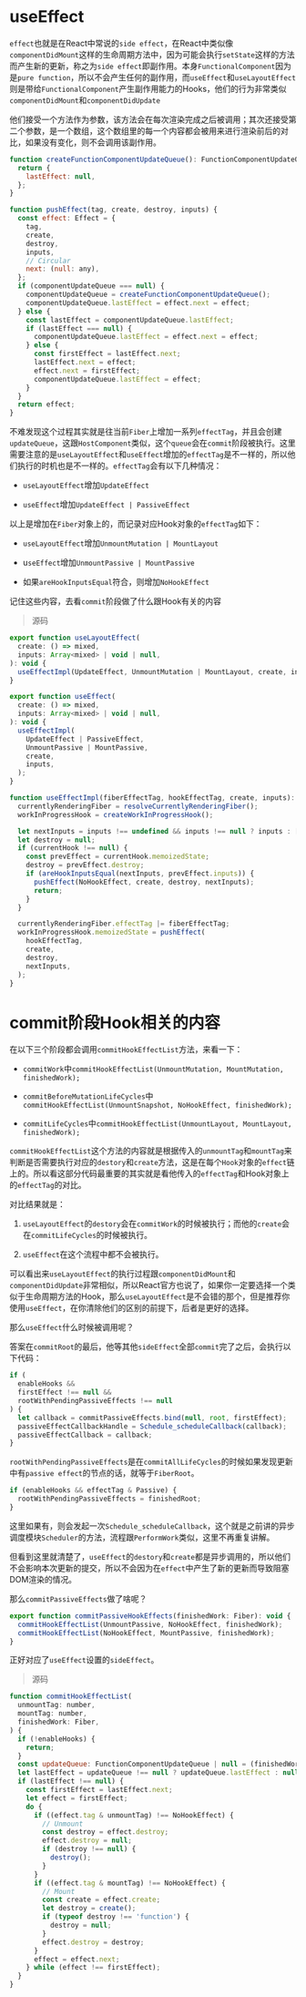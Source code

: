 #
# useEffect

`effect`也就是在React中常说的`side effect`，在React中类似像`componentDidMount`这样的生命周期方法中，因为可能会执行`setState`这样的方法而产生新的更新，称之为`side effect`即副作用。本身`FunctionalComponent`因为是`pure function`，所以不会产生任何的副作用，而`useEffect`和`useLayoutEffect`则是带给`FunctionalComponent`产生副作用能力的Hooks，他们的行为非常类似`componentDidMount`和`componentDidUpdate`

他们接受一个方法作为参数，该方法会在每次渲染完成之后被调用；其次还接受第二个参数，是一个数组，这个数组里的每一个内容都会被用来进行渲染前后的对比，如果没有变化，则不会调用该副作用。

```js
function createFunctionComponentUpdateQueue(): FunctionComponentUpdateQueue {
  return {
    lastEffect: null,
  };
}

function pushEffect(tag, create, destroy, inputs) {
  const effect: Effect = {
    tag,
    create,
    destroy,
    inputs,
    // Circular
    next: (null: any),
  };
  if (componentUpdateQueue === null) {
    componentUpdateQueue = createFunctionComponentUpdateQueue();
    componentUpdateQueue.lastEffect = effect.next = effect;
  } else {
    const lastEffect = componentUpdateQueue.lastEffect;
    if (lastEffect === null) {
      componentUpdateQueue.lastEffect = effect.next = effect;
    } else {
      const firstEffect = lastEffect.next;
      lastEffect.next = effect;
      effect.next = firstEffect;
      componentUpdateQueue.lastEffect = effect;
    }
  }
  return effect;
}
```

不难发现这个过程其实就是往当前`Fiber`上增加一系列`effectTag`，并且会创建`updateQueue`，这跟`HostComponent`类似，这个`queue`会在`commit`阶段被执行。这里需要注意的是`useLayoutEffect`和`useEffect`增加的`effectTag`是不一样的，所以他们执行的时机也是不一样的。`effectTag`会有以下几种情况：

* `useLayoutEffect`增加`UpdateEffect`

* `useEffect`增加`UpdateEffect | PassiveEffect`

以上是增加在`Fiber`对象上的，而记录对应Hook对象的`effectTag`如下：

* `useLayoutEffect`增加`UnmountMutation | MountLayout`

* u`seEffect`增加`UnmountPassive | MountPassive`

* 如果`areHookInputsEqual`符合，则增加`NoHookEffect`

记住这些内容，去看`commit`阶段做了什么跟Hook有关的内容

> 源码

```js
export function useLayoutEffect(
  create: () => mixed,
  inputs: Array<mixed> | void | null,
): void {
  useEffectImpl(UpdateEffect, UnmountMutation | MountLayout, create, inputs);
}

export function useEffect(
  create: () => mixed,
  inputs: Array<mixed> | void | null,
): void {
  useEffectImpl(
    UpdateEffect | PassiveEffect,
    UnmountPassive | MountPassive,
    create,
    inputs,
  );
}

function useEffectImpl(fiberEffectTag, hookEffectTag, create, inputs): void {
  currentlyRenderingFiber = resolveCurrentlyRenderingFiber();
  workInProgressHook = createWorkInProgressHook();

  let nextInputs = inputs !== undefined && inputs !== null ? inputs : [create];
  let destroy = null;
  if (currentHook !== null) {
    const prevEffect = currentHook.memoizedState;
    destroy = prevEffect.destroy;
    if (areHookInputsEqual(nextInputs, prevEffect.inputs)) {
      pushEffect(NoHookEffect, create, destroy, nextInputs);
      return;
    }
  }

  currentlyRenderingFiber.effectTag |= fiberEffectTag;
  workInProgressHook.memoizedState = pushEffect(
    hookEffectTag,
    create,
    destroy,
    nextInputs,
  );
}
```

# commit阶段Hook相关的内容

在以下三个阶段都会调用`commitHookEffectList`方法，来看一下：

* `commitWork`中`commitHookEffectList(UnmountMutation, MountMutation, finishedWork);`

* `commitBeforeMutationLifeCycles`中`commitHookEffectList(UnmountSnapshot, NoHookEffect, finishedWork);`

* `commitLifeCycles`中`commitHookEffectList(UnmountLayout, MountLayout, finishedWork);`

`commitHookEffectList`这个方法的内容就是根据传入的`unmountTag`和`mountTag`来判断是否需要执行对应的`destory`和`create`方法，这是在每个`Hook`对象的`effect`链上的。所以看这部分代码最重要的其实就是看他传入的`effectTag`和Hook对象上的`effectTag`的对比。

对比结果就是：

1. `useLayoutEffect`的`destory`会在`commitWork`的时候被执行；而他的`create`会在`commitLifeCycles`的时候被执行。

2. `useEffect`在这个流程中都不会被执行。

可以看出来`useLayoutEffect`的执行过程跟`componentDidMount`和`componentDidUpdate`非常相似，所以React官方也说了，如果你一定要选择一个类似于生命周期方法的Hook，那么`useLayoutEffect`是不会错的那个，但是推荐你使用`useEffect`，在你清除他们的区别的前提下，后者是更好的选择。

那么`useEffect`什么时候被调用呢？

答案在`commitRoot`的最后，他等其他`sideEffect`全部`commit`完了之后，会执行以下代码：

```js
if (
  enableHooks &&
  firstEffect !== null &&
  rootWithPendingPassiveEffects !== null
) {
  let callback = commitPassiveEffects.bind(null, root, firstEffect);
  passiveEffectCallbackHandle = Schedule_scheduleCallback(callback);
  passiveEffectCallback = callback;
}
```

`rootWithPendingPassiveEffects`是在`commitAllLifeCycles`的时候如果发现更新中有`passive effect`的节点的话，就等于`FiberRoot`。

```js
if (enableHooks && effectTag & Passive) {
  rootWithPendingPassiveEffects = finishedRoot;
}
```

这里如果有，则会发起一次`Schedule_scheduleCallback`，这个就是之前讲的异步调度模块`Scheduler`的方法，流程跟`PerformWork`类似，这里不再重复讲解。

但看到这里就清楚了，`useEffect`的`destory`和`create`都是异步调用的，所以他们不会影响本次更新的提交，所以不会因为在`effect`中产生了新的更新而导致阻塞DOM渲染的情况。

那么`commitPassiveEffects`做了啥呢？

```js
export function commitPassiveHookEffects(finishedWork: Fiber): void {
  commitHookEffectList(UnmountPassive, NoHookEffect, finishedWork);
  commitHookEffectList(NoHookEffect, MountPassive, finishedWork);
}
```

正好对应了`useEffect`设置的`sideEffect`。

> 源码

```js
function commitHookEffectList(
  unmountTag: number,
  mountTag: number,
  finishedWork: Fiber,
) {
  if (!enableHooks) {
    return;
  }
  const updateQueue: FunctionComponentUpdateQueue | null = (finishedWork.updateQueue: any);
  let lastEffect = updateQueue !== null ? updateQueue.lastEffect : null;
  if (lastEffect !== null) {
    const firstEffect = lastEffect.next;
    let effect = firstEffect;
    do {
      if ((effect.tag & unmountTag) !== NoHookEffect) {
        // Unmount
        const destroy = effect.destroy;
        effect.destroy = null;
        if (destroy !== null) {
          destroy();
        }
      }
      if ((effect.tag & mountTag) !== NoHookEffect) {
        // Mount
        const create = effect.create;
        let destroy = create();
        if (typeof destroy !== 'function') {
          destroy = null;
        }
        effect.destroy = destroy;
      }
      effect = effect.next;
    } while (effect !== firstEffect);
  }
}
```